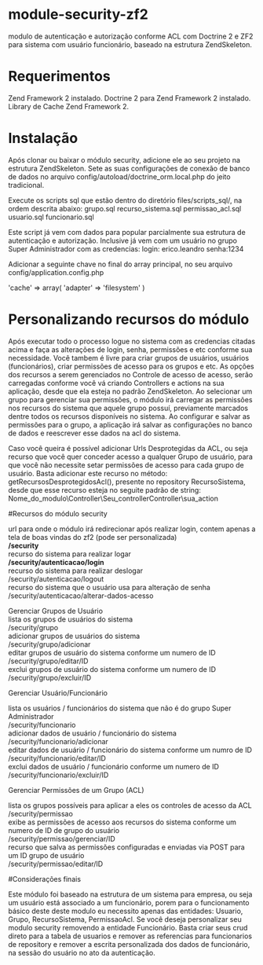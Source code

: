# module-security-zf2
modulo de autenticação e autorização conforme ACL com Doctrine 2 e ZF2 para sistema com usuário funcionário, baseado na estrutura ZendSkeleton.

# Requerimentos
Zend Framework 2 instalado.
Doctrine 2 para Zend Framework 2 instalado.
Library de Cache Zend Framework 2.

# Instalação
Após clonar ou baixar o módulo security, adicione ele ao seu projeto na estrutura ZendSkeleton.
Sete as suas configurações de conexão de banco de dados no arquivo config/autoload/doctrine_orm.local.php do jeito tradicional.

Execute os scripts sql que estão dentro do diretório files/scripts_sql/, na ordem descrita abaixo:
grupo.sql
recurso_sistema.sql
permissao_acl.sql
usuario.sql
funcionario.sql

Este script já vem com dados para popular parcialmente sua estrutura de autenticação e autorização. Inclusive já vem com um usuário no grupo Super Administrador com as credencias:
login: erico.leandro
senha:1234

Adicionar a seguinte chave no final do array principal, no seu arquivo config/application.config.php 

'cache' => array(
        'adapter' => 'filesystem'
    )
    
# Personalizando recursos do módulo 

Após executar todo o processo logue no sistema com as credencias citadas acima e faça as alterações de login, senha, 
permissões e etc conforme sua necessidade. Você tambem é livre para criar grupos de usuários, usuários (funcionários), criar permissões de acesso para os grupos e etc.
As opções dos recursos a serem gerenciados no Controle de acesso de acesso, serão carregadas conforme você vá criando Controllers e actions na sua aplicação, desde que ela esteja no padrão ZendSkeleton.
Ao selecionar um grupo para gerenciar sua permissões, o módulo irá carregar as permissões nos recursos do sistema que aquele grupo possuí, previamente marcados dentre todos os recursos disponíveis no sistema. Ao configurar e salvar as permissões para o grupo, a aplicação irá salvar as configurações no banco de dados e reescrever esse dados na acl do sistema.

Caso você queira é possível adicionar Urls Desprotegidas da ACL, ou seja recurso que você quer conceder acesso a qualquer Grupo de usuário, para que você não necessite setar permissões de acesso para cada grupo de usuário. Basta adicionar este recurso no método: getRecursosDesprotegidosAcl(), presente no repository RecursoSistema, desde que esse recurso esteja no seguite padrão de string:
Nome_do_modulo\Controller\Seu_controllerController\sua_action


#Recursos do módulo security

url para onde o módulo irá redirecionar após realizar login, contem apenas a tela de boas vindas do zf2 (pode ser personalizada)                                                                                                               
<b>/security</b>                                                                                                        
recurso do sistema para realizar logar                                                                                      
<b>/security/autenticacao/login</b>                                                                                          
recurso do sistema para realizar deslogar                                                                                    
/security/autenticacao/logout                                                                                                
recurso do sistema que o usuário usa para alteração de senha                                                                 
/security/autenticacao/alterar-dados-acesso                                                                                  

Gerenciar Grupos de Usuário                                                                                                                                                                                                                                                                                                    
lista os grupos de usuários do sistema                                                                                       
/security/grupo                                                                                                              
adicionar grupos de usuários do sistema                                                                                     
/security/grupo/adicionar                                                                                                   
editar grupos de usuário do sistema conforme um numero de ID                                                                 
/security/grupo/editar/ID                                                                                                    
exclui grupos de usuário do sistema conforme um numero de ID                                                                
/security/grupo/excluir/ID                                                                                                   
                                                                                                                             
Gerenciar Usuário/Funcionário                                                                                                
                                                                                                                             
lista os usuários / funcionários do sistema que não é do grupo Super Administrador                                           
/security/funcionario                                                                                                        
adicionar dados de usuário / funcionário do sistema                                                                         
/security/funcionario/adicionar                                                                                              
editar dados de usuário / funcionário do sistema conforme um numro de ID                                                    
/security/funcionario/editar/ID                                                                                             
exclui dados de usuário / funcionário conforme um numero de ID                                                               
/security/funcionario/excluir/ID                                                                                             
                                                                                                                             
Gerenciar Permissões de um Grupo (ACL)                                                                                      
                                                                                                                            
lista os grupos possíveis para aplicar a eles os controles de acesso da ACL                                                  
/security/permissao                                                                                                          
exibe as permissões de acesso aos recursos do sistema conforme um numero de ID de grupo do usuário                           
/security/permissao/gerenciar/ID                                                                                             
recurso que salva as permissões configuradas e enviadas via POST para um ID grupo de usuário                                 
/security/permissao/editar/ID                                                                                                 
                                                                                                                            

#Considerações finais

Este módulo foi baseado na estrutura de um sistema para empresa, ou seja um usuário está associado a um
funcionário, porem para o funcionamento básico deste deste modulo eu necessito apenas das entidades:
Usuario, Grupo, RecursoSistema, PermissaoAcl.
Se você deseja personalizar seu modulo security removendo a entidade Funcionário. Basta criar seus crud direto
para a tabela de usuarios e remover as referencias para funcionarios de repository e remover a escrita personalizada
dos dados de funcionário, na sessão do usuário no ato da autenticação.





